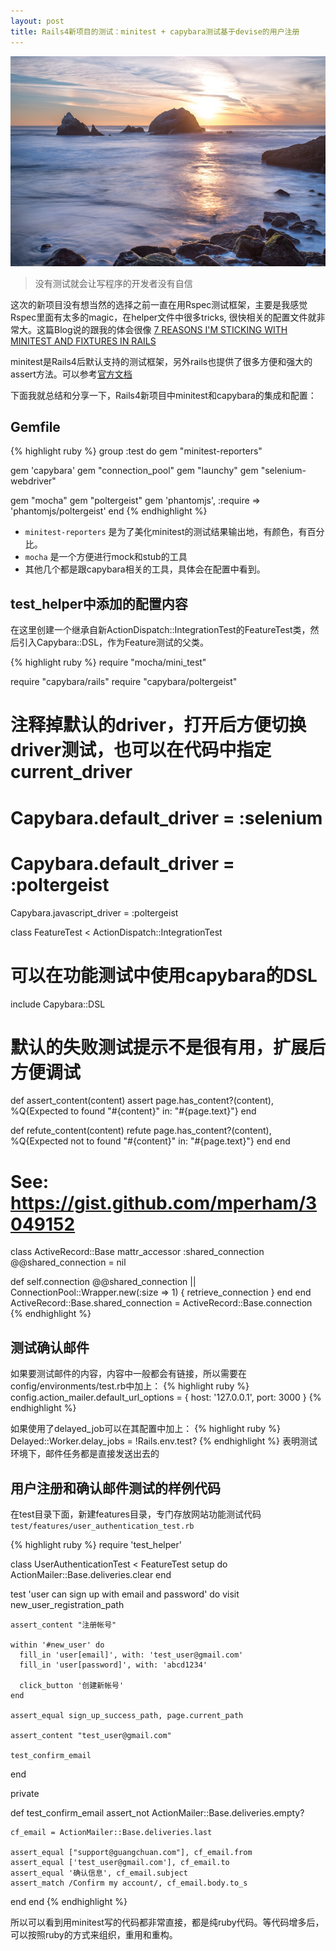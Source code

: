 ```yaml
---
layout: post
title: Rails4新项目的测试：minitest + capybara测试基于devise的用户注册
---
```


![](/images/Bing_702.JPG)

> 没有测试就会让写程序的开发者没有自信

这次的新项目没有想当然的选择之前一直在用Rspec测试框架，主要是我感觉Rspec里面有太多的magic，在helper文件中很多tricks, 很快相关的配置文件就非常大。这篇Blog说的跟我的体会很像 [7 REASONS I'M STICKING WITH MINITEST AND FIXTURES IN RAILS](http://brandonhilkert.com/blog/7-reasons-why-im-sticking-with-minitest-and-fixtures-in-rails/)

minitest是Rails4后默认支持的测试框架，另外rails也提供了很多方便和强大的assert方法。可以参考[官方文档](http://guides.rubyonrails.org/testing.html)

下面我就总结和分享一下，Rails4新项目中minitest和capybara的集成和配置：

## Gemfile

{% highlight ruby %}
group :test do
  gem "minitest-reporters"

  gem 'capybara'
  gem "connection_pool"
  gem "launchy"
  gem "selenium-webdriver"

  gem "mocha"
  gem "poltergeist"
  gem 'phantomjs', :require => 'phantomjs/poltergeist'
end
{% endhighlight %}

* `minitest-reporters` 是为了美化minitest的测试结果输出地，有颜色，有百分比。
* `mocha` 是一个方便进行mock和stub的工具
* 其他几个都是跟capybara相关的工具，具体会在配置中看到。

## test_helper中添加的配置内容

在这里创建一个继承自新ActionDispatch::IntegrationTest的FeatureTest类，然后引入Capybara::DSL，作为Feature测试的父类。

{% highlight ruby %}
require "mocha/mini_test"

require "capybara/rails"
require "capybara/poltergeist"

# 注释掉默认的driver，打开后方便切换driver测试，也可以在代码中指定current_driver
# Capybara.default_driver = :selenium
# Capybara.default_driver = :poltergeist

Capybara.javascript_driver = :poltergeist

class FeatureTest < ActionDispatch::IntegrationTest
  # 可以在功能测试中使用capybara的DSL
  include Capybara::DSL

  # 默认的失败测试提示不是很有用，扩展后方便调试
  def assert_content(content)
    assert page.has_content?(content), %Q{Expected to found "#{content}" in: "#{page.text}"}
  end

  def refute_content(content)
    refute page.has_content?(content), %Q{Expected not to found "#{content}" in: "#{page.text}"}
  end
end

# See: https://gist.github.com/mperham/3049152
class ActiveRecord::Base
  mattr_accessor :shared_connection
  @@shared_connection = nil

  def self.connection
    @@shared_connection || ConnectionPool::Wrapper.new(:size => 1) { retrieve_connection }
  end
end
ActiveRecord::Base.shared_connection = ActiveRecord::Base.connection
{% endhighlight %}

## 测试确认邮件

如果要测试邮件的内容，内容中一般都会有链接，所以需要在config/environments/test.rb中加上：
{% highlight ruby %}
config.action_mailer.default_url_options = { host: '127.0.0.1', port: 3000 }
{% endhighlight %}

如果使用了delayed_job可以在其配置中加上：
{% highlight ruby %}
Delayed::Worker.delay_jobs = !Rails.env.test?
{% endhighlight %}
表明测试环境下，邮件任务都是直接发送出去的

## 用户注册和确认邮件测试的样例代码

在test目录下面，新建features目录，专门存放网站功能测试代码
`test/features/user_authentication_test.rb`

{% highlight ruby %}
require 'test_helper'

class UserAuthenticationTest < FeatureTest
  setup do
    ActionMailer::Base.deliveries.clear
  end

  test 'user can sign up with email and password' do
    visit new_user_registration_path

    assert_content "注册帐号"

    within '#new_user' do
      fill_in 'user[email]', with: 'test_user@gmail.com'
      fill_in 'user[password]', with: 'abcd1234'

      click_button '创建新帐号'
    end

    assert_equal sign_up_success_path, page.current_path

    assert_content "test_user@gmail.com"

    test_confirm_email
  end

  private

  def test_confirm_email
    assert_not ActionMailer::Base.deliveries.empty?

    cf_email = ActionMailer::Base.deliveries.last

    assert_equal ["support@guangchuan.com"], cf_email.from
    assert_equal ['test_user@gmail.com'], cf_email.to
    assert_equal '确认信息', cf_email.subject
    assert_match /Confirm my account/, cf_email.body.to_s
  end
end
{% endhighlight %}

所以可以看到用minitest写的代码都非常直接，都是纯ruby代码。等代码增多后，可以按照ruby的方式来组织，重用和重构。
